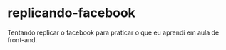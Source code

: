 # replicando-facebook
Tentando replicar o facebook para praticar o que eu aprendi em aula de front-and. 
